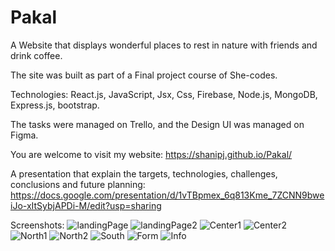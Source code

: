 # Pakal


A Website that displays wonderful places to rest in nature with friends and drink coffee.

The site was built as part of a Final project course of She-codes.

Technologies: React.js, JavaScript, Jsx, Css, Firebase, Node.js, MongoDB, Express.js, bootstrap.

The tasks were managed on Trello, and the Design UI was managed on Figma.

You are welcome to visit my website: 
https://shanipj.github.io/Pakal/

A presentation that explain the targets, technologies, challenges, conclusions and future planning:
https://docs.google.com/presentation/d/1vTBpmex_6q813Kme_7ZCNN9bweiJo-xItSybjAPDi-M/edit?usp=sharing 

Screenshots: 
![‏‏landingPage](https://user-images.githubusercontent.com/42889059/97229650-5cfb8500-17e1-11eb-96f0-84be0cf24261.JPG)
![‏‏landingPage2](https://user-images.githubusercontent.com/42889059/97229658-5ff67580-17e1-11eb-87c6-e24ceec902f9.JPG)
![‏‏Center1](https://user-images.githubusercontent.com/42889059/97229678-64229300-17e1-11eb-8dee-8e1a0072595b.JPG)
![‏‏Center2](https://user-images.githubusercontent.com/42889059/97229681-6684ed00-17e1-11eb-8c0f-63b66759c708.JPG)
![‏‏North1](https://user-images.githubusercontent.com/42889059/97229688-6ab10a80-17e1-11eb-8ff7-23ea02149abe.JPG)
![‏‏North2](https://user-images.githubusercontent.com/42889059/97229701-6f75be80-17e1-11eb-93a2-b59087f3facf.JPG)
![‏‏South](https://user-images.githubusercontent.com/42889059/97229710-71d81880-17e1-11eb-8977-db3ae164bfda.JPG)
![‏‏Form](https://user-images.githubusercontent.com/42889059/97229720-74d30900-17e1-11eb-8f5e-7299548371c7.JPG)
![‏‏Info](https://user-images.githubusercontent.com/42889059/97229728-77cdf980-17e1-11eb-903f-93529bd3a376.JPG)



